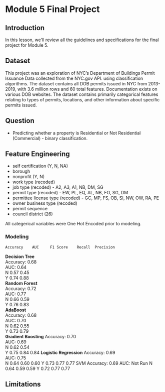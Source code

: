 
# Module 5 Final Project


## Introduction

In this lesson, we'll review all the guidelines and specifications for the final project for Module 5.

## Dataset

This project was an exploration of NYC’s Department of Buildings Permit Issuance Data collected from the NYC.gov API. using classification algorithms. The dataset contains all DOB permits issued in NYC from 2013-2019, with 3.6 million rows and 60 total features. Documentation exists on various DOB websites. The dataset contains primarily categorical features relating to types of permits, locations, and other  information about specific permits issued.

## Question

* Predicting whether a property is Residential or Not Residential (Commercial) - binary classification.

## Feature Engineering

- self certification (Y, N, NA)
- borough
- nonprofit (Y, N) 
- work type (recoded) 
- job type (recoded) - A2, A3, A1, NB, DM, SG
- permit type (recoded) - EW, PL, EQ, AL, NB, FO, SG, DM
- permittee license type (recoded) - GC, MP, FS, OB, SI, NW, OW, RA, PE
- owner business type (recoded)
- permit sequence 
- council district (26)

All categerical variables were One Hot Encoded prior to modeling.

### Modeling

	Accuracy	AUC		F1 Score	Recall	Precision
**Decision Tree**	
Accuracy: 0.68	
AUC: 0.64	
         N	0.57	0.45	
			Y	0.74	0.88	
**Random Forest**	
Accuracy: 0.72	
AUC: 0.77	
         N	0.66	0.59	
			Y	0.76	0.83	
**AdaBoost**	
Accuracy: 0.68	
AUC: 0.70	
         N	0.62	0.55	
			Y	0.73	0.79	
**Gradient Boosting**
Accuracy: 0.70	
AUC: 0.69	
         N	0.62	0.54	
			Y	0.75	0.84	0.84
**Logistic Regression**	
Accuracy: 0.69	
AUC: 0.75	
         N	0.64	0.60	0.60
			Y	0.73	0.77	0.77
SVM	
Accuracy: 0.69
AUC: 	Not Run	
         N	0.64	0.59	0.59
 			Y	0.72	0.77	0.77

## Limitations





